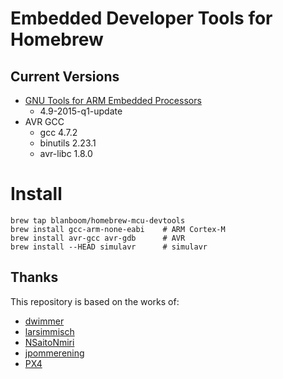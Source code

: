 # Embedded Developer Tools for Homebrew

## Current Versions

- [GNU Tools for ARM Embedded Processors](https://launchpad.net/gcc-arm-embedded)
    + 4.9-2015-q1-update
- AVR GCC
    + gcc 4.7.2
    + binutils 2.23.1
    + avr-libc 1.8.0

# Install

```
brew tap blanboom/homebrew-mcu-devtools
brew install gcc-arm-none-eabi    # ARM Cortex-M  
brew install avr-gcc avr-gdb      # AVR
brew install --HEAD simulavr      # simulavr
```

## Thanks

This repository is based on the works of:

- [dwimmer](https://github.com/dwimmer/homebrew-gcc-arm-embedded)
- [larsimmisch](https://github.com/larsimmisch/homebrew-avr)
- [NSaitoNmiri](https://github.com/NSaitoNmiri/homebrew-msp430-gcc)
- [jpommerening](https://github.com/jpommerening/homebrew-avr)
- [PX4](https://github.com/PX4/homebrew-px4)
